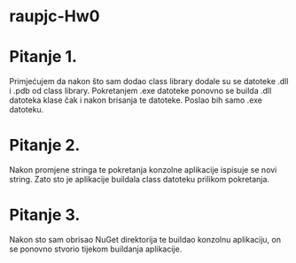 # raupjc-Hw0
# Pitanje 1.
Primjećujem da nakon što sam dodao class library dodale su se datoteke .dll i .pdb od class library.
Pokretanjem .exe datoteke ponovno se builda .dll datoteka klase čak i nakon brisanja te datoteke.
Poslao bih samo .exe datoteku.

# Pitanje 2.
Nakon promjene stringa te pokretanja konzolne aplikacije ispisuje se novi string.
Zato sto je aplikacije buildala class datoteku prilikom pokretanja.

# Pitanje 3.
Nakon sto sam obrisao NuGet direktorija te buildao konzolnu aplikaciju, on se ponovno stvorio tijekom buildanja aplikacije.
